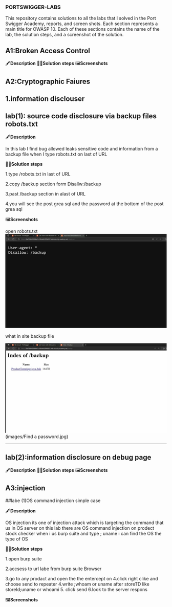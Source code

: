 ### PORTSWIGGER-LABS ###

This repository contains solutions to all the labs that I solved in the Port Swigger Academy, reports, and screen shots.
Each section represents a main title for OWASP 10. Each of these sections contains the name of the lab, the solution steps, and a screenshot of the solution.

## A1:Broken Access Control
  🖋️**Description**
  🏃‍♀️**Solution steps**
  🖼️**Screenshots**

## A2:Cryptographic Faiures
## 1.information disclouser
## lab(1): source code disclosure via backup files robots.txt

  🖋️**Description**
  
  In this lab I find  bug allowed  leaks sensitive code and information  from a backup file when I type robots.txt on last of URL  
  
  🏃‍♀️**Solution steps**
  
  1.type /robots.txt in last of URL
  
  2.copy /backup section form Disallw:/backup
  
  3.past /backup section in alast of URL 
  
  4.you will see the post grea sql and the password at the bottom of the post grea sql
  
  🖼️**Screenshots**
  
  open robots.txt
![فتح ملف robots.txt](images/When-I-opened-robots.jpg)

  
what in site backup file

![what in site backup file](images/Inside-backup-file.jpg)  
  (images/Find a password.jpg)

--------------------------------------------------------------------------------------------------------------------------------------------------------
## lab(2):information disclosure on debug page

 🖋️**Description**
  🏃‍♀️**Solution steps**
  🖼️**Screenshots**

## A3:injection

##labe (1)OS command injection simple case 
  
  🖋️**Description**
  
  OS injection its one of injection attack which is targeting  the command  that us in OS server 
  on this lab there are OS command injection on prodect stock checker when i  us burp suite and type  ; uname i can find the OS the type of OS 
  
  🏃‍♀️**Solution steps**
  
  1.open burp suite

  2.accsess to  url labe from burp suite  Browser
  
  3.go to any  prodact and open the the entercept on 
  4.click right clike and choose send to repeater
  4.write ;whoam or uname  after storeTD like storeId;uname or whoami 
  5. click send 
  6.look to the server respons
  
  🖼️**Screenshots**
  
  
